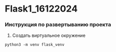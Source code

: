 # Flask1_16122024

### Инструкция по развертыванию проекта
1. Создать виртуальное окружение
```
python3 -m venv flask_venv
```